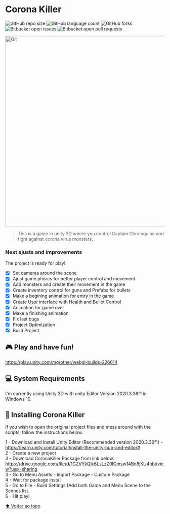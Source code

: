 # Corona Killer

<!---Esses são exemplos. Veja https://shields.io para outras pessoas ou para personalizar este conjunto de escudos. Você pode querer incluir dependências, status do projeto e informações de licença aqui--->

![GitHub repo size](https://img.shields.io/github/repo-size/iuricode/README-template?style=for-the-badge)
![GitHub language count](https://img.shields.io/github/languages/count/iuricode/README-template?style=for-the-badge)
![GitHub forks](https://img.shields.io/github/forks/iuricode/README-template?style=for-the-badge)
![Bitbucket open issues](https://img.shields.io/bitbucket/issues/iuricode/README-template?style=for-the-badge)
![Bitbucket open pull requests](https://img.shields.io/bitbucket/pr-raw/iuricode/README-template?style=for-the-badge)

<img alt="Git" src="https://guilhermeluciojardim.com.br/wp-content/uploads/2022/08/Captura-de-tela-2022-08-02-13.35.20-1024x576.png" width=800 height=600 />

> This is a game in unity 3D where you control Captain Chroloquine and fight against corona virus monsters.

### Next ajusts and improvements

The project is ready for play!

- [x] Set cameras around the scene
- [x] Ajust game phisics for better player control and movement
- [x] Add monsters and create their movement in the game
- [x] Create inventory control for guns and Prefabs for bullets
- [x] Make a begining animation for entry in the game
- [x] Create User interface with Health and Bullet Control
- [x] Animation for game over
- [x] Make a finishing animation
- [x] Fix last bugs
- [x] Project Optimization
- [x] Build Project

##  🎮 Play and have fun!

https://play.unity.com/mg/other/webgl-builds-226614

## 💻 System Requirements

I'm currently using Unity 3D with unity Editor Version 2020.3.36f1 in Windows 10.

## 🚀 Installing Corona Killer

If you wish to open the original project files and mess around with the scripts, follow the instructions below:

1 - Download and Install Unity Editor (Recommended version 2020.3.36f1) - https://learn.unity.com/tutorial/install-the-unity-hub-and-editor# <br>
2 - Create a new project <br>
3 - Download CoronaKiller Package from link below:<br>
https://drive.google.com/file/d/1GZVYkQjk6LsLzZ0ICmsw14Bn8jKU4hbj/view?usp=sharing <br>
3 - Go to Menu Assets - Import Package - Custom Package <br>
4 - Wait for package install <br>
5 - Go to File - Build Settings (Add both Game and Menu Scene to the Scenes list. <br>
6 - Hit play! <br>

[⬆ Voltar ao topo](#Corona)<br>
